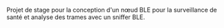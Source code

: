 Projet de stage pour la conception d'un nœud BLE pour la surveillance de santé et analyse des trames avec un sniffer BLE.
